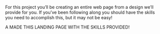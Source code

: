 For this project you’ll be creating an entire web page from a design we’ll provide for you. If you’ve been following along you should have the skills you need to accomplish this, but it may not be easy!

A MADE THIS LANDING PAGE WITH THE SKILLS PROVIDED!

